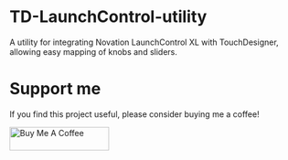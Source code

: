# TD-LaunchControl-utility
A utility for integrating Novation LaunchControl XL with TouchDesigner, allowing easy mapping of knobs and sliders.

# Support me
If you find this project useful, please consider buying me a coffee!

<a href="https://www.buymeacoffee.com/roniemartinez" target="_blank"><img src="https://cdn.buymeacoffee.com/buttons/default-orange.png" alt="Buy Me A Coffee" height="41" width="174"></a>
